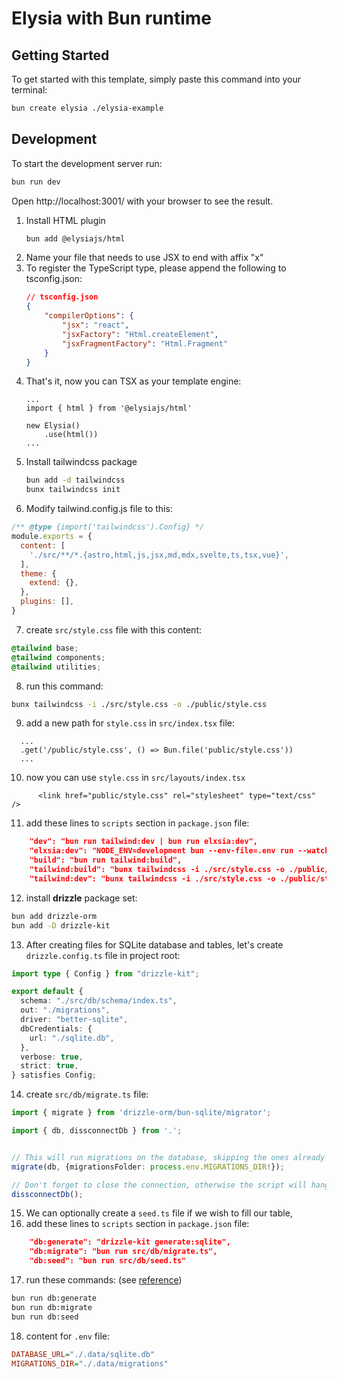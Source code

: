 # Elysia with Bun runtime

## Getting Started
To get started with this template, simply paste this command into your terminal:
```bash
bun create elysia ./elysia-example
```

## Development
To start the development server run:
```bash
bun run dev
```

Open http://localhost:3001/ with your browser to see the result.

1. Install HTML plugin
    ```bash
    bun add @elysiajs/html
    ```
2. Name your file that needs to use JSX to end with affix "x"
3. To register the TypeScript type, please append the following to tsconfig.json:
    ```json
    // tsconfig.json
    {
        "compilerOptions": {
            "jsx": "react",
            "jsxFactory": "Html.createElement",
            "jsxFragmentFactory": "Html.Fragment"
        }
    }
    ```
4. That's it, now you can TSX as your template engine:
    ```tsx
    ...
    import { html } from '@elysiajs/html' 

    new Elysia()
        .use(html()) 
    ...
    ```
5. Install tailwindcss package
    ```bash
    bun add -d tailwindcss
    bunx tailwindcss init
    ```
6. Modify tailwind.config.js file to this:
```js
/** @type {import('tailwindcss').Config} */
module.exports = {
  content: [
    './src/**/*.{astro,html,js,jsx,md,mdx,svelte,ts,tsx,vue}',
  ],
  theme: {
    extend: {},
  },
  plugins: [],
}
```
7. create `src/style.css` file with this content:
```css
@tailwind base;
@tailwind components;
@tailwind utilities;
```
8. run this command:
```bash
bunx tailwindcss -i ./src/style.css -o ./public/style.css
```
9. add a new path for `style.css` in `src/index.tsx` file:
```tsx
  ...
  .get('/public/style.css', () => Bun.file('public/style.css'))
  ...
```
10. now you can use `style.css` in `src/layouts/index.tsx`
```tsx
      <link href="public/style.css" rel="stylesheet" type="text/css" />
```
11. add these lines to `scripts` section in `package.json` file:
```json
    "dev": "bun run tailwind:dev | bun run elxsia:dev",
    "elxsia:dev": "NODE_ENV=development bun --env-file=.env run --watch src/index.tsx",
    "build": "bun run tailwind:build",
    "tailwind:build": "bunx tailwindcss -i ./src/style.css -o ./public/style.css --minify",
    "tailwind:dev": "bunx tailwindcss -i ./src/style.css -o ./public/style.css --watch",
```
12. install **drizzle** package set:
```bash
bun add drizzle-orm
bun add -D drizzle-kit
```
13. After creating files for SQLite database and tables, let's create `drizzle.config.ts` file in project root:
```ts
import type { Config } from "drizzle-kit";

export default {
  schema: "./src/db/schema/index.ts",
  out: "./migrations",
  driver: "better-sqlite",
  dbCredentials: {
    url: "./sqlite.db",
  },
  verbose: true,
  strict: true,
} satisfies Config;
```
14. create `src/db/migrate.ts` file:
```ts
import { migrate } from 'drizzle-orm/bun-sqlite/migrator';

import { db, dissconnectDb } from '.';


// This will run migrations on the database, skipping the ones already applied
migrate(db, {migrationsFolder: process.env.MIGRATIONS_DIR!});

// Don't forget to close the connection, otherwise the script will hang
dissconnectDb();
```
15. We can optionally create a `seed.ts` file if we wish to fill our table,
16. add these lines to `scripts` section in `package.json` file:
```json
    "db:generate": "drizzle-kit generate:sqlite",
    "db:migrate": "bun run src/db/migrate.ts",
    "db:seed": "bun run src/db/seed.ts"
```
17. run these commands:  (see [reference](https://www.npmjs.com/package/drizzle-kit))
```bash
bun run db:generate
bun run db:migrate
bun run db:seed
```
18. content for `.env` file:
```ini
DATABASE_URL="./.data/sqlite.db"
MIGRATIONS_DIR="./.data/migrations"
```
